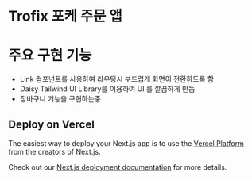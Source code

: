 # Trofix 포케 주문 앱 


# 주요 구현 기능
- Link 컴포넌트를 사용하여 라우팅시 부드럽게 화면이 전환하도록 함
- Daisy Tailwind UI Library를 이용하여 UI 를 깔끔하게 만듬
- 장바구니 기능을 구현하는중 
## Deploy on Vercel

The easiest way to deploy your Next.js app is to use the [Vercel Platform](https://vercel.com/new?utm_medium=default-template&filter=next.js&utm_source=create-next-app&utm_campaign=create-next-app-readme) from the creators of Next.js.

Check out our [Next.js deployment documentation](https://nextjs.org/docs/deployment) for more details.

